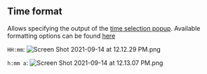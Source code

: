 ## Time format

Allows specifying the output of the [time selection popup](Time%20trigger.md). Available formatting options can be found [here](https://momentjs.com/docs/#/displaying/format/)

`HH:mm`:
<img alt="Screen Shot 2021-09-14 at 12.12.29 PM.png" srcset="/obsidian-kanban/Assets/Screen%20Shot%202021-09-14%20at%2012.12.29%20PM.png 2x">

`h:mm a`:
<img alt="Screen Shot 2021-09-14 at 12.13.07 PM.png" srcset="/obsidian-kanban/Assets/Screen%20Shot%202021-09-14%20at%2012.13.07%20PM.png 2x">
